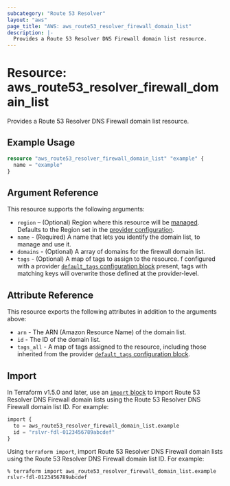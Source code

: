 ```yaml
---
subcategory: "Route 53 Resolver"
layout: "aws"
page_title: "AWS: aws_route53_resolver_firewall_domain_list"
description: |-
  Provides a Route 53 Resolver DNS Firewall domain list resource.
---
```


# Resource: aws_route53_resolver_firewall_domain_list

Provides a Route 53 Resolver DNS Firewall domain list resource.

## Example Usage

```terraform
resource "aws_route53_resolver_firewall_domain_list" "example" {
  name = "example"
}
```

## Argument Reference

This resource supports the following arguments:

* `region` – (Optional) Region where this resource will be [managed](https://docs.aws.amazon.com/general/latest/gr/rande.html#regional-endpoints). Defaults to the Region set in the [provider configuration](https://registry.terraform.io/providers/hashicorp/aws/latest/docs#aws-configuration-reference).
* `name` - (Required) A name that lets you identify the domain list, to manage and use it.
* `domains` - (Optional) A array of domains for the firewall domain list.
* `tags` - (Optional) A map of tags to assign to the resource. f configured with a provider [`default_tags` configuration block](https://registry.terraform.io/providers/hashicorp/aws/latest/docs#default_tags-configuration-block) present, tags with matching keys will overwrite those defined at the provider-level.

## Attribute Reference

This resource exports the following attributes in addition to the arguments above:

* `arn` - The ARN (Amazon Resource Name) of the domain list.
* `id` - The ID of the domain list.
* `tags_all` - A map of tags assigned to the resource, including those inherited from the provider [`default_tags` configuration block](https://registry.terraform.io/providers/hashicorp/aws/latest/docs#default_tags-configuration-block).

## Import

In Terraform v1.5.0 and later, use an [`import` block](https://developer.hashicorp.com/terraform/language/import) to import  Route 53 Resolver DNS Firewall domain lists using the Route 53 Resolver DNS Firewall domain list ID. For example:

```terraform
import {
  to = aws_route53_resolver_firewall_domain_list.example
  id = "rslvr-fdl-0123456789abcdef"
}
```

Using `terraform import`, import  Route 53 Resolver DNS Firewall domain lists using the Route 53 Resolver DNS Firewall domain list ID. For example:

```console
% terraform import aws_route53_resolver_firewall_domain_list.example rslvr-fdl-0123456789abcdef
```
